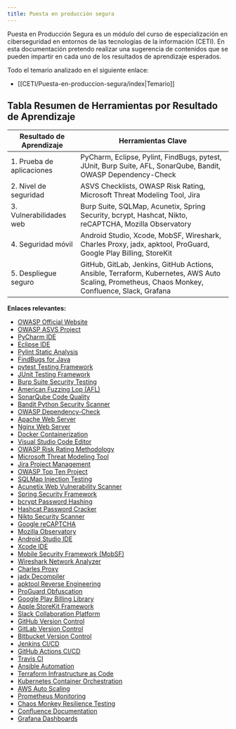 ```yaml
---
title: Puesta en producción segura
---
```

Puesta en Producción Segura es un módulo del curso de especialización en ciberseguridad en entornos de las tecnologías de la información (CETI). En esta documentación pretendo realizar una sugerencia de contenidos que se pueden impartir en cada uno de los resultados de aprendizaje esperados.

Todo el temario analizado en el siguiente enlace:
- [[CETI/Puesta-en-produccion-segura/index|Temario]]

## Tabla Resumen de Herramientas por Resultado de Aprendizaje

| **Resultado de Aprendizaje** | **Herramientas Clave** |
|------------------------------|-----------------------|
| 1. Prueba de aplicaciones    | PyCharm, Eclipse, Pylint, FindBugs, pytest, JUnit, Burp Suite, AFL, SonarQube, Bandit, OWASP Dependency-Check |
| 2. Nivel de seguridad        | ASVS Checklists, OWASP Risk Rating, Microsoft Threat Modeling Tool, Jira |
| 3. Vulnerabilidades web      | Burp Suite, SQLMap, Acunetix, Spring Security, bcrypt, Hashcat, Nikto, reCAPTCHA, Mozilla Observatory |
| 4. Seguridad móvil           | Android Studio, Xcode, MobSF, Wireshark, Charles Proxy, jadx, apktool, ProGuard, Google Play Billing, StoreKit |
| 5. Despliegue seguro         | GitHub, GitLab, Jenkins, GitHub Actions, Ansible, Terraform, Kubernetes, AWS Auto Scaling, Prometheus, Chaos Monkey, Confluence, Slack, Grafana |

**Enlaces relevantes:**
- [OWASP Official Website](https://owasp.org/)
- [OWASP ASVS Project](https://owasp.org/www-project-application-security-verification-standard/)
- [PyCharm IDE](https://www.jetbrains.com/pycharm/)
- [Eclipse IDE](https://www.eclipse.org/)
- [Pylint Static Analysis](https://pylint.org/)
- [FindBugs for Java](http://findbugs.sourceforge.net/)
- [pytest Testing Framework](https://pytest.org/)
- [JUnit Testing Framework](https://junit.org/)
- [Burp Suite Security Testing](https://portswigger.net/burp)
- [American Fuzzing Lop (AFL)](https://lcamtuf.coredump.cx/afl/)
- [SonarQube Code Quality](https://www.sonarqube.org/)
- [Bandit Python Security Scanner](https://github.com/PyCQA/bandit)
- [OWASP Dependency-Check](https://owasp.org/www-project-dependency-check/)
- [Apache Web Server](https://httpd.apache.org/)
- [Nginx Web Server](https://nginx.org/)
- [Docker Containerization](https://www.docker.com/)
- [Visual Studio Code Editor](https://code.visualstudio.com/)
- [OWASP Risk Rating Methodology](https://owasp.org/www-community/OWASP_Risk_Rating_Methodology)
- [Microsoft Threat Modeling Tool](https://www.microsoft.com/en-us/securityengineering/sdl/threatmodeling)
- [Jira Project Management](https://www.atlassian.com/software/jira)
- [OWASP Top Ten Project](https://owasp.org/www-project-top-ten/)
- [SQLMap Injection Testing](https://sqlmap.org/)
- [Acunetix Web Vulnerability Scanner](https://www.acunetix.com/)
- [Spring Security Framework](https://spring.io/projects/spring-security)
- [bcrypt Password Hashing](https://github.com/pyca/bcrypt)
- [Hashcat Password Cracker](https://hashcat.net/hashcat/)
- [Nikto Security Scanner](https://cirt.net/Nikto2)
- [Google reCAPTCHA](https://www.google.com/recaptcha)
- [Mozilla Observatory](https://observatory.mozilla.org/)
- [Android Studio IDE](https://developer.android.com/studio)
- [Xcode IDE](https://developer.apple.com/xcode/)
- [Mobile Security Framework (MobSF)](https://github.com/MobSF/Mobile-Security-Framework-MobSF)
- [Wireshark Network Analyzer](https://www.wireshark.org/)
- [Charles Proxy](https://www.charlesproxy.com/)
- [jadx Decompiler](https://github.com/skylot/jadx)
- [apktool Reverse Engineering](https://ibotpeaches.github.io/Apktool/)
- [ProGuard Obfuscation](https://www.guardsquare.com/proguard)
- [Google Play Billing Library](https://developer.android.com/google/play/billing)
- [Apple StoreKit Framework](https://developer.apple.com/documentation/storekit)
- [Slack Collaboration Platform](https://slack.com/)
- [GitHub Version Control](https://github.com/)
- [GitLab Version Control](https://about.gitlab.com/)
- [Bitbucket Version Control](https://bitbucket.org/)
- [Jenkins CI/CD](https://www.jenkins.io/)
- [GitHub Actions CI/CD](https://github.com/features/actions)
- [Travis CI](https://travis-ci.org/)
- [Ansible Automation](https://www.ansible.com/)
- [Terraform Infrastructure as Code](https://www.terraform.io/)
- [Kubernetes Container Orchestration](https://kubernetes.io/)
- [AWS Auto Scaling](https://aws.amazon.com/autoscaling/)
- [Prometheus Monitoring](https://prometheus.io/)
- [Chaos Monkey Resilience Testing](https://github.com/Netflix/chaosmonkey)
- [Confluence Documentation](https://www.atlassian.com/software/confluence)
- [Grafana Dashboards](https://grafana.com/)